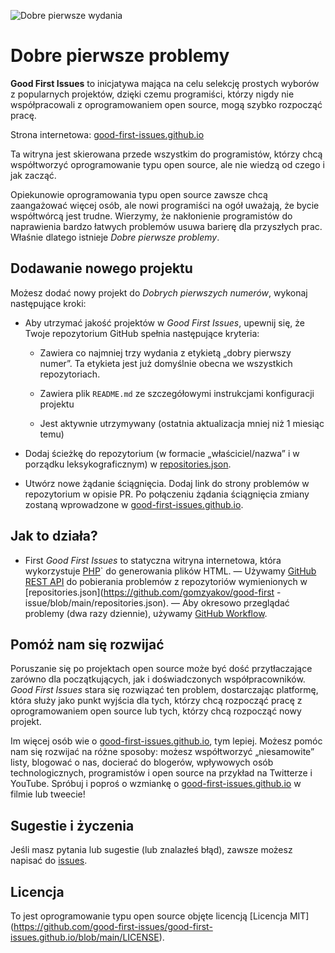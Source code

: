 ﻿![Dobre pierwsze wydania](../assets/github/social-preview.png)

# Dobre pierwsze problemy

**Good First Issues** to inicjatywa mająca na celu selekcję prostych wyborów z popularnych projektów, dzięki czemu programiści, którzy nigdy nie współpracowali z oprogramowaniem open source, mogą szybko rozpocząć pracę.

Strona internetowa: [good-first-issues.github.io](https://good-first-issues.github.io)

Ta witryna jest skierowana przede wszystkim do programistów, którzy chcą współtworzyć oprogramowanie typu open source, ale nie wiedzą od czego i jak zacząć.

Opiekunowie oprogramowania typu open source zawsze chcą zaangażować więcej osób, ale nowi programiści na ogół uważają, że bycie współtwórcą jest trudne. Wierzymy, że nakłonienie programistów do naprawienia bardzo łatwych problemów usuwa barierę dla przyszłych prac. Właśnie dlatego istnieje *Dobre pierwsze problemy*.

## Dodawanie nowego projektu

Możesz dodać nowy projekt do *Dobrych pierwszych numerów*, wykonaj następujące kroki:

- Aby utrzymać jakość projektów w *Good First Issues*, upewnij się, że Twoje repozytorium GitHub spełnia następujące kryteria:

     - Zawiera co najmniej trzy wydania z etykietą „dobry pierwszy numer”. Ta etykieta jest już domyślnie obecna we wszystkich repozytoriach.

     - Zawiera plik `README.md` ze szczegółowymi instrukcjami konfiguracji projektu

     - Jest aktywnie utrzymywany (ostatnia aktualizacja mniej niż 1 miesiąc temu)

- Dodaj ścieżkę do repozytorium (w formacie „właściciel/nazwa” i w porządku leksykograficznym) w [repositories.json](https://github.com/gomzyakov/good-first-issue/blob/main/repositories.json).

- Utwórz nowe żądanie ściągnięcia. Dodaj link do strony problemów w repozytorium w opisie PR. Po połączeniu żądania ściągnięcia zmiany zostaną wprowadzone w [good-first-issues.github.io](https://good-first-issues.github.io).

## Jak to działa?

- First *Good First Issues* to statyczna witryna internetowa, która wykorzystuje [PHP](https://www.php.net)` do generowania plików HTML.
— Używamy [GitHub REST API](https://docs.github.com/en/rest) do pobierania problemów z repozytoriów wymienionych w [repositories.json](https://github.com/gomzyakov/good-first -issue/blob/main/repositories.json).
— Aby okresowo przeglądać problemy (dwa razy dziennie), używamy [GitHub Workflow](https://docs.github.com/en/actions/using-workflows).

## Pomóż nam się rozwijać

Poruszanie się po projektach open source może być dość przytłaczające zarówno dla początkujących, jak i doświadczonych współpracowników. *Good First Issues* stara się rozwiązać ten problem, dostarczając platformę, która służy jako punkt wyjścia dla tych, którzy chcą rozpocząć pracę z oprogramowaniem open source lub tych, którzy chcą rozpocząć nowy projekt.

Im więcej osób wie o [good-first-issues.github.io](https://good-first-issues.github.io), tym lepiej. Możesz pomóc nam się rozwijać na różne sposoby: możesz współtworzyć „niesamowite” listy, blogować o nas, docierać do blogerów, wpływowych osób technologicznych, programistów i open source na przykład na Twitterze i YouTube. Spróbuj i poproś o wzmiankę o [good-first-issues.github.io](https://good-first-issues.github.io) w filmie lub tweecie!

## Sugestie i życzenia

Jeśli masz pytania lub sugestie (lub znalazłeś błąd), zawsze możesz napisać do [issues](https://github.com/good-first-issues/good-first-issues.github.io/issues).

## Licencja

To jest oprogramowanie typu open source objęte licencją [Licencja MIT] (https://github.com/good-first-issues/good-first-issues.github.io/blob/main/LICENSE).
